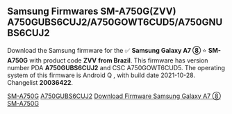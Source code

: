 <h2>Samsung Firmwares SM-A750G(ZVV) A750GUBS6CUJ2/A750GOWT6CUD5/A750GNUBS6CUJ2</h2>
Download the Samsung firmware for the ✅ <strong>Samsung Galaxy A7 ⑧ </strong> ⭐ <strong>SM-A750G</strong> with product code <strong>ZVV</strong> <strong> from Brazil</strong>. This firmware has version number PDA <strong>A750GUBS6CUJ2</strong> and CSC A750GOWT6CUD5. The operating system of this firmware is Android Q , with build date 2021-10-28. Changelist <strong>20036422</strong>.


[SM-A750G](https://samfirm.shop/samsung/model/SM-A750G)
[A750GUBS6CUJ2](https://samfirm.shop/samsung/pda/A750GUBS6CUJ2)
[Download Firmware Samsung Galaxy A7 ⑧ SM-A750G](https://samfirm.shop/samsung/firmware/469756)

